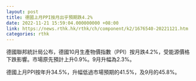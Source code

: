```yaml
---
layout: post
title: 德國上月PPI按月出乎預期跌4.2%
date: 2022-11-21 15:59:04.000000000 +08:00
link: https://news.rthk.hk/rthk/ch/component/k2/1676540-20221121.htm
categories: rthk
---
```


德國聯邦統計局公布，德國10月生產物價指數（PPI）按月跌4.2%，受能源價格下跌影響。市場原先預計上升0.9%。9月升幅為2.3%。

德國上月PPI按年升34.5%，升幅低過市場預期的41.5%，及9月的45.8%。
